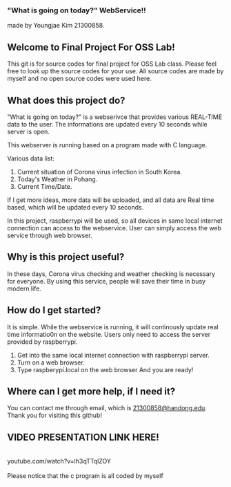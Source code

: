 ### "What is going on today?" WebService!!
made by Youngjae Kim 21300858.

## Welcome to Final Project For OSS Lab!

This git is for source codes for final project for OSS Lab class.
Please feel free to look up the source codes for your use.
All source codes are made by myself and no open source codes were used here.

## What does this project do?

"What is going on today?" is a webserivce that provides various REAL-TIME data to the user. The informations are updated every 10 seconds while server is open.

This webserver is running based on a program made with C language.

Various data list: 
1. Current situation of Corona virus infection in South Korea.
2. Today's Weather in Pohang.
3. Current Time/Date.

If I get more ideas, more data will be uploaded, and all data are Real time based, which will be updated every 10 seconds. 
 
In this project, raspberrypi will be used, so all devices in same local internet connection can access to the webservice. User can simply access the web service through web browser.


## Why is this project useful?

In these days, Corona virus checking and weather checking is necessary for everyone.
By using this service, people will save their time in busy modern life.

## How do I get started?

It is simple. While the webservice is running, it will continously update real time informatio0n on the website.
Users only need to access the server provided by raspberrypi.

1. Get into the same local internet connection with raspberrypi server.
2. Turn on a web browser.
3. Type raspberypi.local on the web browser
And you are ready!

## Where can I get more help, if I need it?

You can contact me through email, which is 21300858@handong.edu.
Thank you for visiting this github!

## VIDEO PRESENTATION LINK HERE!
<br>youtube.com/watch?v=lh3qTTqlZOY</br>
<br>Please notice that the c program is all coded by myself</br>


